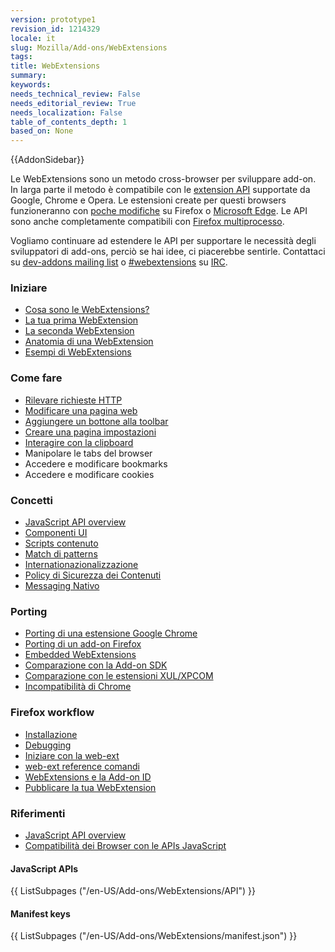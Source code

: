 ```yaml
---
version: prototype1
revision_id: 1214329
locale: it
slug: Mozilla/Add-ons/WebExtensions
tags: 
title: WebExtensions
summary: 
keywords: 
needs_technical_review: False
needs_editorial_review: True
needs_localization: False
table_of_contents_depth: 1
based_on: None
---
```

<div>{{AddonSidebar}}</div>

<p>Le WebExtensions sono un metodo cross-browser per sviluppare add-on. In larga parte il metodo è compatibile con le <a class="external-icon external" href="https://developer.chrome.com/extensions">extension API</a> supportate da Google, Chrome e Opera. Le estensioni create per questi browsers funzioneranno con <a href="https://developer.mozilla.org/en-US/Add-ons/WebExtensions/Porting_from_Google_Chrome">poche modifiche</a> su Firefox o <a href="https://developer.microsoft.com/en-us/microsoft-edge/platform/documentation/extensions/">Microsoft Edge</a>. Le API sono anche completamente compatibili con <a href="https://developer.mozilla.org/en-US/Firefox/Multiprocess_Firefox">Firefox multiprocesso</a>.</p>

<p>Vogliamo continuare ad estendere le API per supportare le necessità degli sviluppatori di add-ons, perciò se hai idee, ci piacerebbe sentirle. Contattaci su <a href="https://mail.mozilla.org/listinfo/dev-addons">dev-addons mailing list</a> o <a href="irc://irc.mozilla.org/webextensions">#webextensions</a> su <a href="https://wiki.mozilla.org/IRC">IRC</a>.</p>

<div class="row topicpage-table">
<div class="section">
<h3 id="Iniziare">Iniziare</h3>

<ul>
 <li><a href="/en-US/Add-ons/WebExtensions/What_are_WebExtensions">Cosa sono le WebExtensions?</a></li>
 <li><a href="/en-US/Add-ons/WebExtensions/Your_first_WebExtension">La tua prima WebExtension</a></li>
 <li><a href="/en-US/Add-ons/WebExtensions/Your_second_WebExtension">La seconda WebExtension</a></li>
 <li><a href="/en-US/Add-ons/WebExtensions/Anatomy_of_a_WebExtension">Anatomia di una WebExtension</a></li>
 <li><a href="/en-US/Add-ons/WebExtensions/Examples">Esempi di WebExtensions</a></li>
</ul>

<h3 id="Come_fare">Come fare</h3>

<ul>
 <li><a href="/en-US/docs/Mozilla/Add-ons/WebExtensions/Intercept_HTTP_requests">Rilevare richieste HTTP</a></li>
 <li><a href="/en-US/docs/Mozilla/Add-ons/WebExtensions/Modify_a_web_page">Modificare una pagina web</a></li>
 <li><a href="/en-US/docs/Mozilla/Add-ons/WebExtensions/Add_a_button_to_the_toolbar">Aggiungere un bottone alla toolbar</a></li>
 <li><a href="/en-US/docs/Mozilla/Add-ons/WebExtensions/Implement_a_settings_page">Creare una pagina impostazioni</a></li>
 <li><a href="/en-US/docs/Mozilla/Add-ons/WebExtensions/Interact_with_the_clipboard">Interagire con la clipboard</a></li>
 <li>Manipolare le tabs del browser</li>
 <li>Accedere e modificare bookmarks</li>
 <li>Accedere e modificare&nbsp;cookies</li>
</ul>

<h3 id="Concetti">Concetti</h3>

<ul>
 <li><a href="/en-US/docs/Mozilla/Add-ons/WebExtensions/API">JavaScript API overview</a></li>
 <li><a href="/en-US/docs/Mozilla/Add-ons/WebExtensions/User_interface_components">Componenti UI</a></li>
 <li><a href="/en-US/Add-ons/WebExtensions/Content_scripts">Scripts contenuto</a></li>
 <li><a href="/en-US/Add-ons/WebExtensions/Match_patterns">Match di patterns</a></li>
 <li><a href="/en-US/docs/Mozilla/Add-ons/WebExtensions/Internationalization">Internationazionalizzazione</a></li>
 <li><a href="/en-US/docs/Mozilla/Add-ons/WebExtensions/Content_Security_Policy">Policy di Sicurezza dei Contenuti</a></li>
 <li><a href="/en-US/docs/Mozilla/Add-ons/WebExtensions/Native_messaging">Messaging Nativo</a></li>
</ul>

<h3 id="Porting">Porting</h3>

<ul>
 <li><a href="/en-US/Add-ons/WebExtensions/Porting_from_Google_Chrome">Porting di una estensione Google Chrome</a></li>
 <li><a href="/en-US/docs/Mozilla/Add-ons/WebExtensions/Porting_a_legacy_Firefox_add-on">Porting di un add-on Firefox</a></li>
 <li><a href="/en-US/docs/Mozilla/Add-ons/WebExtensions/Embedded_WebExtensions">Embedded WebExtensions</a></li>
 <li><a href="/en-US/docs/Mozilla/Add-ons/WebExtensions/Comparison_with_the_Add-on_SDK">Comparazione con la Add-on SDK</a></li>
 <li><a href="/en-US/docs/Mozilla/Add-ons/WebExtensions/Comparison_with_XUL_XPCOM_extensions">Comparazione con le estensioni XUL/XPCOM</a></li>
 <li><a href="/en-US/docs/Mozilla/Add-ons/WebExtensions/Chrome_incompatibilities">Incompatibilità di Chrome</a></li>
</ul>

<h3 id="Firefox_workflow">Firefox workflow</h3>

<ul>
 <li><a href="/en-US/Add-ons/WebExtensions/Temporary_Installation_in_Firefox">Installazione</a></li>
 <li><a href="/en-US/Add-ons/WebExtensions/Debugging">Debugging</a></li>
 <li><a href="/en-US/docs/Mozilla/Add-ons/WebExtensions/Getting_started_with_web-ext">Iniziare con la web-ext</a></li>
 <li><a href="/en-US/docs/Mozilla/Add-ons/WebExtensions/web-ext_command_reference">web-ext reference comandi</a></li>
 <li><a href="/en-US/docs/Mozilla/Add-ons/WebExtensions/WebExtensions_and_the_Add-on_ID">WebExtensions e la Add-on ID</a></li>
 <li><a href="/en-US/docs/Mozilla/Add-ons/WebExtensions/Publishing_your_WebExtension">Pubblicare la tua WebExtension</a></li>
</ul>
</div>

<div class="section">
<h3 id="Riferimenti">Riferimenti</h3>

<ul>
 <li><a href="/en-US/docs/Mozilla/Add-ons/WebExtensions/API">JavaScript API overview</a></li>
 <li><a href="/en-US/Add-ons/WebExtensions/Browser_support_for_JavaScript_APIs">Compatibilità dei Browser con le APIs JavaScript</a></li>
</ul>

<h4 id="JavaScript_APIs">JavaScript APIs</h4>

<div class="twocolumns">{{ ListSubpages ("/en-US/Add-ons/WebExtensions/API") }}</div>

<h4 id="Manifest_keys">Manifest keys</h4>

<div class="twocolumns">{{ ListSubpages ("/en-US/Add-ons/WebExtensions/manifest.json") }}</div>
</div>
</div>

